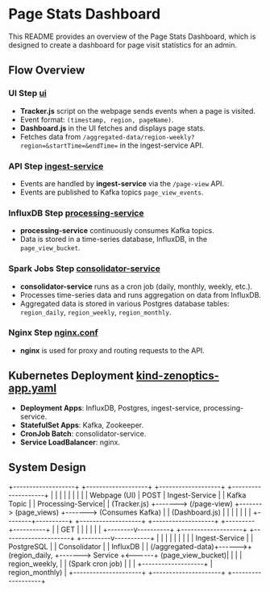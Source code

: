 # Page Stats Dashboard

This README provides an overview of the Page Stats Dashboard, which is designed to create a dashboard for page visit statistics for an admin.

## Flow Overview

### UI Step [ui](ui)
- **Tracker.js** script on the webpage sends events when a page is visited.
- Event format: `(timestamp, region, pageName)`.
- **Dashboard.js** in the UI fetches and displays page stats.
- Fetches data from `/aggregated-data/region-weekly?region=&startTime=&endTime=` in the ingest-service API.


### API Step [ingest-service](ingest-service)
- Events are handled by **ingest-service** via the `/page-view` API.
- Events are published to Kafka topics `page_view_events`.

### InfluxDB Step [processing-service](processing-service)
- **processing-service** continuously consumes Kafka topics.
- Data is stored in a time-series database, InfluxDB, in the `page_view_bucket`.

### Spark Jobs Step [consolidator-service](consolidator-service)
- **consolidator-service** runs as a cron job (daily, monthly, weekly, etc.).
- Processes time-series data and runs aggregation on data from InfluxDB.
- Aggregated data is stored in various Postgres database tables: `region_daily`, `region_weekly`, `region_monthly`.

### Nginx Step [nginx.conf](ui/nginx.conf)
- **nginx** is used for proxy and routing requests to the API.

## Kubernetes Deployment [kind-zenoptics-app.yaml](kind-zenoptics-app.yaml)
- **Deployment Apps**: InfluxDB, Postgres, ingest-service, processing-service.
- **StatefulSet Apps**: Kafka, Zookeeper.
- **CronJob Batch**: consolidator-service.
- **Service LoadBalancer**: nginx.

## System Design
+-------------------+       +-------------------+       +-------------------+       +--------------------+
|                   |       |                   |       |                   |       |                    |
|   Webpage (UI)    |  POST |   Ingest-Service  |       |   Kafka Topic     |       |  Processing-Service|
|   (Tracker.js)    +------->   (/page-view)    +------->   (page_views)    +------->   (Consumes Kafka) |
|   (Dashboard.js)  |       |                   |       |                   |       |                    |
+--------+----------+       +-------------------+       +-------------------+       +---------+----------+
         |                                                                                    |
    GET  |                                                                                    |
         |                                                                                    |
         |                                                                                    |
+--------v----------+       +-------------------+       +---------------------+       +---------v-----------+
|                   |       |                   |       |                     |       |                     |
|   Ingest-Service  |       |   PostgreSQL      |       |   Consolidator      |       |       InfluxDB      |
| (/aggregated-data)+------>+   (region_daily,  +------->      Service        +<------+   (page_view_bucket)|
|                   |       |   region_weekly,  |       |  (Spark cron job)   |       |                     |
+-------------------+       |   region_monthly) |       +---------------------+       +---------------------+
                            +-------------------+                            
                                                        
